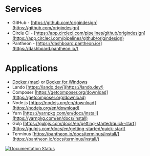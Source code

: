 
# Services

- GitHub - [https://github.com/origindesign](https://github.com/origindesign)
- Circle CI - [https://app.circleci.com/pipelines/github/origindesign](https://app.circleci.com/pipelines/github/origindesign)
- Pantheon - [https://dashboard.pantheon.io/](https://dashboard.pantheon.io/)

# Applications
- [Docker (mac)](https://www.docker.com/) or [Docker for Windows](https://docs.docker.com/desktop/windows/install/)
- Lando [https://lando.dev/](https://lando.dev/)
- Composer [https://getcomposer.org/download](https://getcomposer.org/download)
- Node.js [https://nodejs.org/en/download](https://nodejs.org/en/download)
- Yarn [https://yarnpkg.com/en/docs/install](https://yarnpkg.com/en/docs/install)
- Gulp [https://gulpjs.com/docs/en/getting-started/quick-start](https://gulpjs.com/docs/en/getting-started/quick-start)
- Terminus [https://pantheon.io/docs/terminus/install/](https://pantheon.io/docs/terminus/install/)

[![Documentation Status](https://readthedocs.org/projects/origindocs/badge/?version=latest)](http://origindocs.readthedocs.io/en/latest/?badge=latest)
